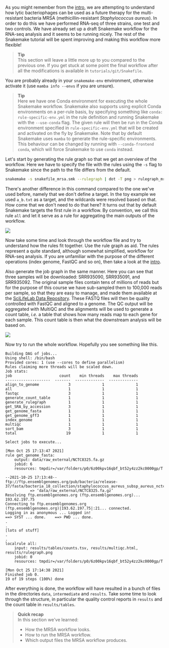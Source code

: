 As you might remember from the [intro](introduction), we are attempting to
understand how lytic bacteriophages can be used as a future therapy for the
multi-resistant bacteria MRSA (methicillin-resistant _Staphylococcus aureus_).
In order to do this we have performed RNA-seq of three strains, one test and
two controls. We have already set up a draft Snakemake workflow for the RNA-seq
analysis and it seems to be running nicely. The rest of the Snakemake tutorial
will be spent improving and making this workflow more flexible!

> **Tip** <br>
> This section will leave a little more up to you compared to the previous
> one. If you get stuck at some point the final workflow after all the
> modifications is available in `tutorials/git/Snakefile`.

You are probably already in your `snakemake-env` environment, otherwise
activate it (use `mamba info --envs` if you are unsure).

> **Tip** <br>
> Here we have one Conda environment for executing the whole Snakemake
> workflow. Snakemake also supports using explicit Conda environments on
> a per-rule basis, by specifying something like `conda:
> rule-specific-env.yml` in the rule definition and running Snakemake with
> the `--use-conda` flag. The given rule will then be run in the Conda
> environment specified in `rule-specific-env.yml` that will be created and
> activated on the fly by Snakemake. Note that by default Snakemake uses 
> `mamba` to generate the rule-specific environments. This behaviour can be 
> changed by running with `--conda-frontend conda`, which will force 
> Snakemake to use `conda` instead.

Let's start by generating the rule graph so that we get an overview of the
workflow. Here we have to specify the file with the rules using the `-s` 
flag to Snakemake since the path to the file differs from the default.

```bash
snakemake -s snakefile_mrsa.smk --rulegraph | dot -T png > rulegraph_mrsa.png
```

There's another difference in this command compared to the one we've used
before, namely that we don't define a target. In the toy example we used 
`a_b.txt` as a target, and the wildcards were resolved based on that.
How come that we don't need to do that here? It turns out that by default
Snakemake targets the first rule in a workflow. By convention, we call this rule
`all` and let it serve as a rule for aggregating the main outputs of the
workflow.

![](images/rulegraph_mrsa.svg)

Now take some time and look through the workflow file and try to understand how
the rules fit together. Use the rule graph as aid. The rules represent a quite
standard, although somewhat simplified, workflow for RNA-seq analysis. If you
are unfamiliar with the purpose of the different operations (index genome,
FastQC and so on), then take a look at the [intro](introduction).

Also generate the job graph in the same manner. Here you can see that three
samples will be downloaded: SRR935090, SRR935091, and SRR935092. The 
original sample files contain tens of millions of reads but for the purpose 
of this course we have sub-sampled them to 100,000 reads per sample, so that 
they are easy to manage, and made them available at the [SciLifeLab Data 
Repository](https://figshare.scilifelab.se/articles/educational_resource/MRSA_case_study_example_data/22246417).
These FASTQ files will then be quality controlled with FastQC and aligned to 
a genome. The QC output will be aggregated with MultiQC and the alignments 
will be used to generate a count table, *i.e.* a table that shows how many 
reads map to each gene for each sample. This count table is then what the 
downstream analysis will be based on.

![](images/dag_mrsa.svg)

Now try to run the whole workflow. Hopefully you see something like this.

```no-highlight
Building DAG of jobs...
Using shell: /bin/bash
Provided cores: 1 (use --cores to define parallelism)
Rules claiming more threads will be scaled down.
Job stats:
job                     count    min threads    max threads
--------------------  -------  -------------  -------------
align_to_genome             3              1              1
all                         1              1              1
fastqc                      3              1              1
generate_count_table        1              1              1
generate_rulegraph          1              1              1
get_SRA_by_accession        3              1              1
get_genome_fasta            1              1              1
get_genome_gff3             1              1              1
index_genome                1              1              1
multiqc                     1              1              1
sort_bam                    3              1              1
total                      19              1              1

Select jobs to execute...

[Mon Oct 25 17:13:47 2021]
rule get_genome_fasta:
    output: data/raw_external/NCTC8325.fa.gz
    jobid: 6
    resources: tmpdir=/var/folders/p0/6z00kpv16qbf_bt52y4zz2kc0000gp/T

--2021-10-25 17:13:48--  ftp://ftp.ensemblgenomes.org/pub/bacteria/release-37/fasta/bacteria_18_collection/staphylococcus_aureus_subsp_aureus_nctc_8325/dna//Staphylococcus_aureus_subsp_aureus_nctc_8325.ASM1342v1.dna_rm.toplevel.fa.gz
           => ‘data/raw_external/NCTC8325.fa.gz’
Resolving ftp.ensemblgenomes.org (ftp.ensemblgenomes.org)... 193.62.197.75
Connecting to ftp.ensemblgenomes.org (ftp.ensemblgenomes.org)|193.62.197.75|:21... connected.
Logging in as anonymous ... Logged in!
==> SYST ... done.    ==> PWD ... done.
.
.
[lots of stuff]
.
.
localrule all:
    input: results/tables/counts.tsv, results/multiqc.html, results/rulegraph.png
    jobid: 0
    resources: tmpdir=/var/folders/p0/6z00kpv16qbf_bt52y4zz2kc0000gp/T

[Mon Oct 25 17:14:38 2021]
Finished job 0.
19 of 19 steps (100%) done
```

After everything is done, the workflow will have resulted in a bunch of files
in the directories `data`, `intermediate` and `results`. Take some time to look
through the structure, in particular the quality control reports in `results`
and the count table in `results/tables`.

> **Quick recap** <br>
> In this section we've learned:
>
> - How the MRSA workflow looks.
> - How to run the MRSA workflow.
> - Which output files the MRSA workflow produces.
